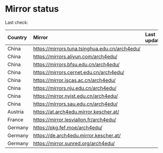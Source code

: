 <script src="./time.js"></script>
# Mirror status
Last check: <script type="text/javascript">localize(1732202682.093004);</script>

|Country|Mirror|Last update|
|:------|:-----|:----------|
|China|https://mirrors.tuna.tsinghua.edu.cn/arch4edu/|<script type="text/javascript">localize(1732171557);</script>|
|China|https://mirrors.aliyun.com/arch4edu/|<script type="text/javascript">localize(1732171557);</script>|
|China|https://mirrors.bfsu.edu.cn/arch4edu/|<script type="text/javascript">localize(1732171557);</script>|
|China|https://mirrors.cernet.edu.cn/arch4edu/|<script type="text/javascript">localize(1732171557);</script>|
|China|https://mirror.iscas.ac.cn/arch4edu/|<script type="text/javascript">localize(1732171557);</script>|
|China|https://mirrors.nju.edu.cn/arch4edu/|<script type="text/javascript">localize(1732085134);</script>|
|China|https://mirror.nyist.edu.cn/arch4edu/|<script type="text/javascript">localize(1732171557);</script>|
|China|https://mirrors.sau.edu.cn/arch4edu/|<script type="text/javascript">localize(1729319991);</script>|
|Austria|https://at.arch4edu.mirror.kescher.at/|<script type="text/javascript">localize(1732171557);</script>|
|France|https://mirror.lesviallon.fr/arch4edu/|<script type="text/javascript">localize(1732171557);</script>|
|Germany|https://pkg.fef.moe/arch4edu/|<script type="text/javascript">localize(1732171557);</script>|
|Germany|https://de.arch4edu.mirror.kescher.at/|<script type="text/javascript">localize(1732171557);</script>|
|Germany|https://mirror.sunred.org/arch4edu/|<script type="text/javascript">localize(1732171557);</script>|

<script src="./tablefilter/tablefilter.js"></script>
<script src="./table.js"></script>